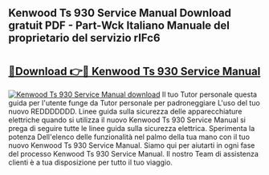 ## Kenwood Ts 930 Service Manual Download gratuit PDF - Part-Wck Italiano Manuale del proprietario del servizio rIFc6

# <h2><a href="http://dfb9a4f.blite.top/?on=Kenwood+Ts+930+Service+Manual">🔗Download 👉🔴 Kenwood Ts 930 Service Manual</a></h2>

[![Kenwood Ts 930 Service Manual download](https://i.imgur.com/lujVjoI.png)](http://dfb9a4f.blite.top/?on=Kenwood+Ts+930+Service+Manual)
Il tuo Tutor personale questa guida per l'utente funge da Tutor personale per padroneggiare L'uso del tuo nuovo REDDDDDDD. Linee guida sulla sicurezza delle apparecchiature elettriche quando si utilizza il nuovo Kenwood Ts 930 Service Manual si prega di seguire tutte le linee guida sulla sicurezza elettrica. Sperimenta la potenza Dell'elenco delle funzionalità nel palmo della tua mano con il tuo nuovo Kenwood Ts 930 Service Manual. Siamo qui per aiutarti in ogni fase del processo Kenwood Ts 930 Service Manual. Il nostro Team di assistenza clienti è a tua disposizione per tutto il tuo viaggio.
